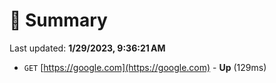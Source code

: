 # 📖 Summary
Last updated: **1/29/2023, 9:36:21 AM**

- `GET` [https://google.com](https://google.com) - **Up** (129ms)
